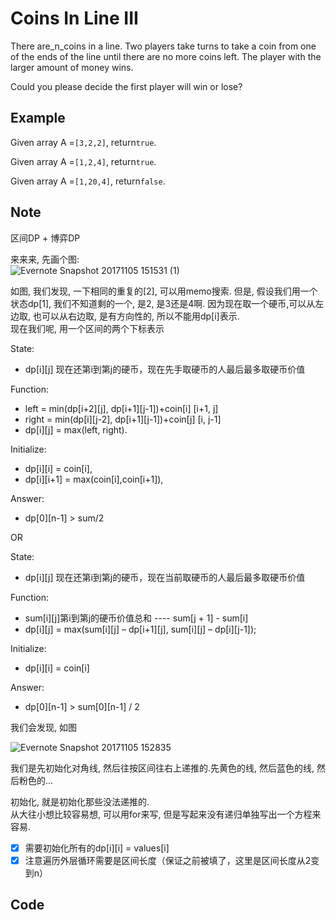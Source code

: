 # Coins In Line III

There are_n_coins in a line. Two players take turns to take a coin from one of the ends of the line until there are no more coins left. The player with the larger amount of money wins.

Could you please decide the first player will win or lose?

## Example

Given array A =`[3,2,2]`, return`true`.

Given array A =`[1,2,4]`, return`true`.

Given array A =`[1,20,4]`, return`false`.

## Note

区间DP + 博弈DP

来来来, 先画个图:\
![Evernote Snapshot 20171105 151531 (1)](https://stomachache007.files.wordpress.com/2017/11/evernote-snapshot-20171105-151531-1.png?w=300\&h=248)

如图, 我们发现, 一下相同的重复的\[2], 可以用memo搜索. 但是, 假设我们用一个状态dp\[1], 我们不知道剩的一个, 是2, 是3还是4啊. 因为现在取一个硬币,可以从左边取, 也可以从右边取, 是有方向性的, 所以不能用dp\[i]表示.\
现在我们呢, 用一个区间的两个下标表示

State:

* dp\[i]\[j] 现在还第i到第j的硬币，现在先手取硬币的人最后最多取硬币价值

Function:

* left = min(dp\[i+2]\[j], dp\[i+1]\[j-1])+coin\[i] \[i+1, j]
* right = min(dp\[i]\[j-2], dp\[i+1]\[j-1])+coin\[j] \[i, j-1]
* dp\[i]\[j] = max(left, right).

Initialize:

* dp\[i]\[i] = coin\[i],
* dp\[i]\[i+1] = max(coin\[i],coin\[i+1]),

Answer:

* dp\[0]\[n-1] > sum/2

OR

State:

* dp\[i]\[j] 现在还第i到第j的硬币，现在当前取硬币的人最后最多取硬币价值

Function:

* sum\[i]\[j]第i到第j的硬币价值总和 ---- sum\[j  + 1] - sum\[i]
* dp\[i]\[j] = max(sum\[i]\[j] – dp\[i+1]\[j], sum\[i]\[j] – dp\[i]\[j-1]);

Initialize:

* dp\[i]\[i] = coin\[i]

Answer:

* dp\[0]\[n-1] > sum\[0]\[n-1] / 2

我们会发现, 如图

![Evernote Snapshot 20171105 152835](https://stomachache007.files.wordpress.com/2017/11/evernote-snapshot-20171105-152835.png?w=300\&h=249)

我们是先初始化对角线, 然后往按区间往右上递推的.先黄色的线, 然后蓝色的线, 然后粉色的…

初始化, 就是初始化那些没法递推的.\
从大往小想比较容易想, 可以用for来写, 但是写起来没有递归单独写出一个方程来容易.

* [x] 需要初始化所有的dp\[i]\[i] = values\[i]
* [x] 注意遍历外层循环需要是区间长度（保证之前被填了，这里是区间长度从2变到n）

## Code
